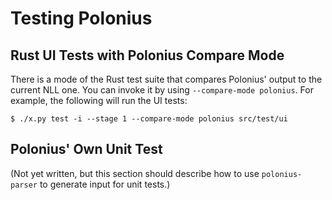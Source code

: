 # Testing Polonius

## Rust UI Tests with Polonius Compare Mode

There is a mode of the Rust test suite that compares Polonius' output to the
current NLL one. You can invoke it by using `--compare-mode polonius`. For
example, the following will run the UI tests:

```
$ ./x.py test -i --stage 1 --compare-mode polonius src/test/ui
```

## Polonius' Own Unit Test

(Not yet written, but this section should describe how to use `polonius-parser`
to generate input for unit tests.)
